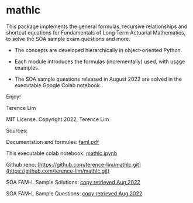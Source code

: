 # mathlc

This package implements the general formulas, recursive relationships and shortcut equations for Fundamentals of Long Term Actuarial Mathematics, to solve the SOA sample exam questions and more.

- The concepts are developed hierarchically in object-oriented Python.

- Each module introduces the formulas (incrementally) used, with usage examples.

- The SOA sample questions released in August 2022 are solved in the executable Google Colab notebook.

Enjoy!

Terence Lim

MIT License. Copyright 2022, Terence Lim

Sources:

Documentation and formulas: [faml.pdf](https://terence-lim.github.io/notes/faml.pdf)

This executable colab notebook: [mathlc.ipynb](https://colab.research.google.com/drive/1qguTCMQSk0m273IHApXA7IpUJwSoKEb-?usp=sharing)

Github repo: [https://github.com/terence-lim/mathlc.git](https://github.com/terence-lim/mathlc.git)

SOA FAM-L Sample Solutions: [copy retrieved Aug 2022](https://terence-lim.github.io/notes/2022-10-exam-fam-l-sol.pdf)

SOA FAM-L Sample Questions: [copy retrieved Aug 2022](https://terence-lim.github.io/notes/2022-10-exam-fam-l-quest.pdf)
